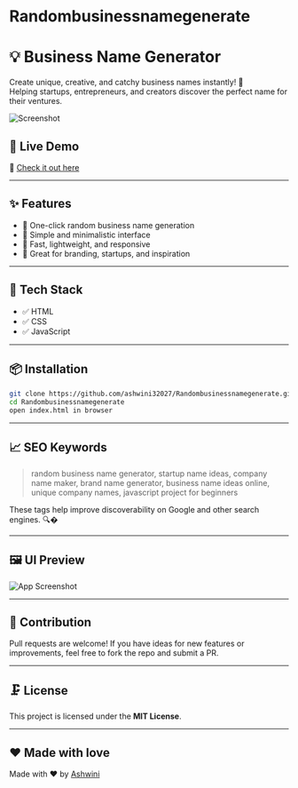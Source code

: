 
# Randombusinessnamegenerate
# 💡 Business Name Generator

Create unique, creative, and catchy business names instantly! 🚀  
Helping startups, entrepreneurs, and creators discover the perfect name for their ventures.

![Screenshot](https://cdn.jsdelivr.net/gh/ashwini32027/Randombusinessnamegenerate/assets/screenshot-business-generator.png)

## 🌟 Live Demo

🔗 [Check it out here](https://ashwini32027.github.io/Randombusinessnamegenerate)

---

## ✨ Features

- 🎯 One-click random business name generation
- 🔱 Simple and minimalistic interface
- 🚀 Fast, lightweight, and responsive
- 🧠 Great for branding, startups, and inspiration

---

## 🔧 Tech Stack

- ✅ HTML
- ✅ CSS
- ✅ JavaScript

---

## 📦 Installation

```bash
git clone https://github.com/ashwini32027/Randombusinessnamegenerate.git
cd Randombusinessnamegenerate
open index.html in browser
```

---

## 📈 SEO Keywords

> random business name generator, startup name ideas, company name maker, brand name generator, business name ideas online, unique company names, javascript project for beginners

These tags help improve discoverability on Google and other search engines. 🔍�

---

## 🖼️ UI Preview

![App Screenshot](https://cdn.jsdelivr.net/gh/ashwini32027/Randombusinessnamegenerate/assets/screenshot-business-generator.png)

---

## 🤝 Contribution

Pull requests are welcome! If you have ideas for new features or improvements, feel free to fork the repo and submit a PR.

---

## 🗜️ License

This project is licensed under the **MIT License**.

---

## ❤️ Made with love

Made with ❤️ by [Ashwini](https://github.com/ashwini32027)

